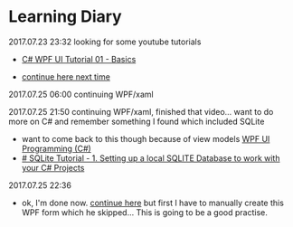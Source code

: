 # Learning Diary
2017.07.23 23:32 looking for some youtube tutorials
  * [C# WPF UI Tutorial 01 - Basics](https://www.youtube.com/watch?v=Vjldip84CXQ)

* [continue here next time](https://youtu.be/Vjldip84CXQ?t=673)

2017.07.25 06:00 continuing WPF/xaml

2017.07.25 21:50 continuing WPF/xaml, finished that video... want to do more on C# and remember something I found which included SQLite

* want to come back to this though because of view models [WPF UI Programming (C#)](https://www.youtube.com/playlist?list=PLrW43fNmjaQVYF4zgsD0oL9Iv6u23PI6M)
* [# SQLite Tutorial - 1. Setting up a local SQLITE Database to work with your C# Projects](https://www.youtube.com/watch?v=TrJcKHMe6Y8)

2017.07.25 22:36 

* ok, I'm done now. [continue here](https://youtu.be/sAAKu_SsaoA?list=PLiNd7TUPozDET_shXjcaYQiXscVDGIZkU&t=43) but first I have to manually create this WPF form which he skipped... This is going to be a good practise.